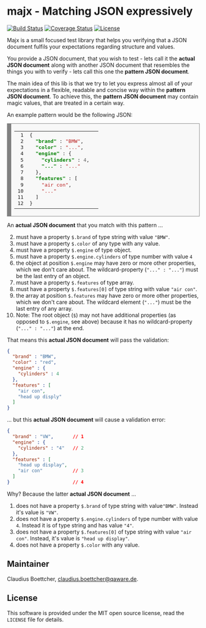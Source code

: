 # majx - Matching JSON expressively
[![Build Status](https://travis-ci.org/qaware/majx.svg?branch=master)](https://travis-ci.org/qaware/majx) [![Coverage Status](https://coveralls.io/repos/github/qaware/majx/badge.svg?branch=master)](https://coveralls.io/github/qaware/majx?branch=master) [![License](http://img.shields.io/badge/license-MIT-green.svg?style=flat)]()

Majx is a small focused test library that helps you verifying that a JSON document fulfils your expectations regarding 
structure and values. 

You provide a JSON document, that you wish to test - lets call it the **actual JSON document**
along with another JSON document that resembles the things you with to verify - lets call this one the **pattern JSON document**.

The main idea of this lib is that we try to let you express almost all of your expectations in a flexible, readable 
and concise way within the **pattern JSON document**. To achieve this, the **pattern JSON document** may contain magic 
values, that are treated in a certain way. 

An example pattern would be the following JSON:

<div style="background: #f8f8f8; overflow:auto;width:auto;border:solid gray;border-width:.1em .1em .1em .8em;padding:.2em .6em;"><table><tr><td><pre style="margin: 0; line-height: 125%"> 1
 2
 3
 4
 5
 6
 7
 8
 9
10
11
12</pre></td><td><pre style="margin: 0; line-height: 125%">{
  <span style="color: #008000; font-weight: bold">&quot;brand&quot;</span> : <span style="color: #BA2121">&quot;BMW&quot;</span>,    
  <span style="color: #008000; font-weight: bold">&quot;color&quot;</span> : <span style="color: #BA2121">&quot;...&quot;</span>,    
  <span style="color: #008000; font-weight: bold">&quot;engine&quot;</span> : {        
    <span style="color: #008000; font-weight: bold">&quot;cylinders&quot;</span> : <span style="color: #666666">4</span>,  
    <span style="color: #008000; font-weight: bold">&quot;...&quot;</span> : <span style="color: #BA2121">&quot;...&quot;</span>     
  },
  <span style="color: #008000; font-weight: bold">&quot;features&quot;</span> : [      
    <span style="color: #BA2121">&quot;air con&quot;</span>,        
    <span style="color: #BA2121">&quot;...&quot;</span>             
  ]
}
</pre></td></tr></table></div>


An **actual JSON document** that you match with this pattern ...

2. must have a property ``$.brand`` of type string with value ``"BMW"``.
3. must have a property ``$.color`` of any type with any value.
4. must have a property ``$.engine`` of type object.
5. must have a property ``$.engine.cylinders`` of type number with value ``4``
6. the object at position ``$.engine`` may have zero or more other properties, which we don't care about. The wildcard-property (``"..." : "..."``) must be the last entry of an object.
8. must have a property ``$.features`` of type array.
9. must have a property ``$.features[0]`` of type string with value ``"air con"``.
10. the array at position ``$.features`` may have zero or more other properties, which we don't care about. The wildcard element (``"..."``) must be the last entry of any array.
12. Note: The root object (``$``) may not have additional properties (as opposed to ``$.engine``, see above) 
because it has no wildcard-property (``"..." : "..."``) at the end.

That means this **actual JSON document** will pass the validation:

```json
{
  "brand" : "BMW",    
  "color" : "red",    
  "engine" : {        
    "cylinders" : 4
  },
  "features" : [       
    "air con",        
    "head up disply"             
  ]
}                     
```

... but this **actual JSON document** will cause a validation error:

```json
{
  "brand" : "VW",       // 1
  "engine" : {        
    "cylinders" : "4"   // 2  
  },
  "features" : [
    "head up display",
    "air con"           // 3
  ]
}                       // 4
```

Why? Because the latter **actual JSON document** ...

1. does not have a property ``$.brand`` of type string with value``"BMW"``. Instead it's value is ``"VW"``.
2. does not have a property ``$.engine.cylinders`` of type number with value ``4``. Instead it is of type 
string and has value ``"4"``.
3. does not have a property ``$.features[0]`` of type string with value ``"air con"``. 
Instead, it's value is ``"head up display"``.
4. does not have a property ``$.color`` with any value.

## Maintainer

Claudius Boettcher, <claudius.boettcher@qaware.de>.

## License

This software is provided under the MIT open source license, read the `LICENSE` file for details.
